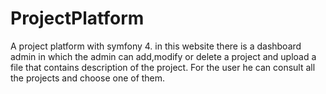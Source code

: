 # ProjectPlatform
A project platform with symfony 4. in this website there is a dashboard admin in which the admin can add,modify or delete a project and upload a file that contains description of the project. For the user he can consult all the projects and choose one of them.
